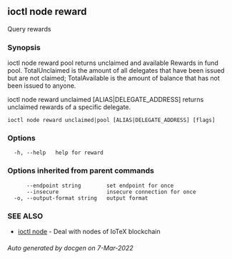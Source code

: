 ## ioctl node reward

Query rewards

### Synopsis

ioctl node reward pool returns unclaimed and available Rewards in fund pool.
TotalUnclaimed is the amount of all delegates that have been issued but are not claimed;
TotalAvailable is the amount of balance that has not been issued to anyone.

ioctl node reward unclaimed [ALIAS|DELEGATE_ADDRESS] returns unclaimed rewards of a specific delegate.

```
ioctl node reward unclaimed|pool [ALIAS|DELEGATE_ADDRESS] [flags]
```

### Options

```
  -h, --help   help for reward
```

### Options inherited from parent commands

```
      --endpoint string        set endpoint for once
      --insecure               insecure connection for once
  -o, --output-format string   output format
```

### SEE ALSO

* [ioctl node](ioctl_node.md)	 - Deal with nodes of IoTeX blockchain

###### Auto generated by docgen on 7-Mar-2022

